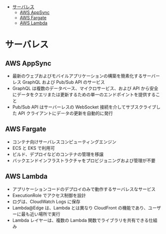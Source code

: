 - [サーバレス](#サーバレス)
  - [AWS AppSync](#aws-appsync)
  - [AWS Fargate](#aws-fargate)
  - [AWS Lambda](#aws-lambda)

# サーバレス

## AWS AppSync
* 最新のウェブおよびモバイルアプリケーションの構築を簡素化するサーバーレス GraphQL および Pub/Sub API のサービス
* GraphQL は複数のデータベース、マイクロサービス、および API から安全にデータをクエリまたは更新するための単一のエンドポイントを提供すること
* Pub/Sub API はサーバーレスの WebSocket 接続を介してサブスクライブした API クライアントにデータの更新を自動的に発行

## AWS Fargate
* コンテナ向けサーバレスコンピューティングエンジン
* ECS と EKS で利用可
* ビルド、デプロイなどのコンテナの管理を移譲
* バックエンドインフラストラクチャをプロビジョニングおよび管理が不要

## AWS Lambda
* アプリケーションコードのデプロイのみで動作するサーバレスなサービス
* ExecutionRole でアクセス制御を設計
* ログは、CloudWatch Logs に保存
* Lambda@Edge は、Lambda とは異なり CloudFront の機能であり、ユーザーに最も近い場所で実行
* Lambda レイヤーは、複数の Lambda 関数でライブラリを共有できる仕組み

